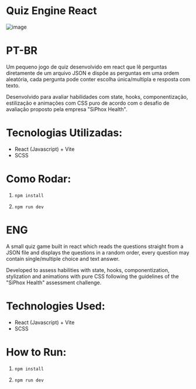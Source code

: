 # Quiz Engine React

![image](https://github.com/user-attachments/assets/c57b4e4e-ba91-4ed7-9e5e-94e01e054434)

# PT-BR

Um pequeno jogo de quiz desenvolvido em react que lê perguntas diretamente de um arquivo JSON e dispõe as perguntas em uma ordem aleatória, cada pergunta pode conter escolha única/multipla e resposta com texto.

Desenvolvido para avaliar habilidades com state, hooks, componentização, estilização e animações com CSS puro de acordo com o desafio de avaliação proposto pela empresa "SiPhox Health".

# Tecnologias Utilizadas:

- React (Javascript) + Vite
- SCSS

# Como Rodar:

1) `npm install`

2) `npm run dev`

# ENG

A small quiz game built in react which reads the questions straight from a JSON file and displays the questions in a random order, every question may contain single/multiple choice and text answer.

Developed to assess habilities with state, hooks, componentization, stylization and animations with pure CSS following the guidelines of the "SiPhox Health" assessment challenge.

# Technologies Used:

- React (Javascript) + Vite
- SCSS

# How to Run:

1) `npm install`

2) `npm run dev`
